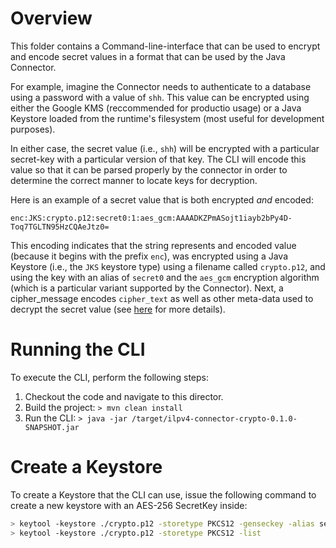 # Overview
This folder contains a Command-line-interface that can be used to encrypt and encode secret values in a format that can be used by the Java Connector.

For example, imagine the Connector needs to authenticate to a database using a password with a value of `shh`. This value can be encrypted using either the Google KMS (reccommended for productio usage) or a Java Keystore loaded from the runtime's filesystem (most useful for development purposes).

In either case, the secret value (i.e., `shh`) will be encrypted with a particular secret-key with a particular version of that key. The CLI will encode this value so that it can be parsed properly by the connector in order to determine the correct manner to locate keys for decryption.

Here is an example of a secret value that is both encrypted _and_ encoded:

```
enc:JKS:crypto.p12:secret0:1:aes_gcm:AAAADKZPmASojt1iayb2bPy4D-Toq7TGLTN95HzCQAeJtz0=
```

This encoding indicates that the string represents and encoded value (because it begins with the prefix `enc`), was encrypted using a Java Keystore (i.e., the `JKS` keystore type) using a filename called `crypto.p12`, and using the key with an alias of `secret0` and the  `aes_gcm` encryption algorithm (which is a particular variant supported by the Connector). Next, a cipher_message encodes `cipher_text` as well as other meta-data used to decrypt the secret value (see [here](https://proandroiddev.com/security-best-practices-symmetric-encryption-with-aes-in-java-7616beaaade9) for more details).

# Running the CLI
To execute the CLI, perform the following steps:

1. Checkout the code and navigate to this director.
1. Build the project: `> mvn clean install`
1. Run the CLI: `> java -jar /target/ilpv4-connector-crypto-0.1.0-SNAPSHOT.jar`

# Create a Keystore
To create a Keystore that the CLI can use, issue the following command to create a new keystore with an AES-256 SecretKey inside:

```bash
> keytool -keystore ./crypto.p12 -storetype PKCS12 -genseckey -alias secret0 -keyalg aes -keysize 256
> keytool -keystore ./crypto.p12 -storetype PKCS12 -list
``` 
